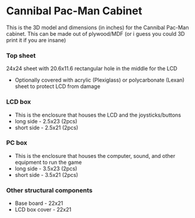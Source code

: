 # Cannibal Pac-Man Cabinet

This is the 3D model and dimensions (in inches) for the Cannibal Pac-Man cabinet. This can be made out of plywood/MDF (or i guess you could 3D print it if you are insane)



### Top sheet
24x24 sheet with 20.6x11.6 rectangular hole in the middle for the LCD
 - Optionally covered with acrylic (Plexiglass) or polycarbonate (Lexan) sheet to protect LCD from damage

### LCD box
 - This is the enclosure that houses the LCD and the joysticks/buttons
 - long side - 2.5x23 (2pcs)
 - short side - 2.5x21 (2pcs)

### PC box
 - This is the enclosure that houses the computer, sound, and other equipment to run the game
 - long side - 3.5x23 (2pcs)
 - short side - 3.5x21 (2pcs)

### Other structural components
 - Base board - 22x21
 - LCD box cover - 22x21
